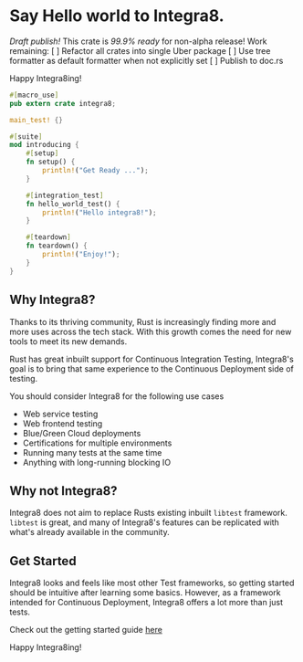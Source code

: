 # Say Hello world to Integra8.
*Draft publish!*
This crate is *99.9% ready* for non-alpha release! 
Work remaining:
 [ ] Refactor all crates into single Uber package 
 [ ] Use tree formatter as default formatter when not explicitly set
 [ ] Publish to doc.rs

Happy Integra8ing!

```rust
#[macro_use]
pub extern crate integra8;

main_test! {}

#[suite]
mod introducing {
    #[setup]
    fn setup() {
        println!("Get Ready ...");
    }

    #[integration_test]
    fn hello_world_test() {
        println!("Hello integra8!");
    }

    #[teardown]
    fn teardown() {
        println!("Enjoy!");
    }
}


```
## Why Integra8?
Thanks to its thriving community, Rust is increasingly finding more and more uses across the tech stack. With this growth comes the need for new tools to meet its new demands.

Rust has great inbuilt support for Continuous Integration Testing, Integra8's goal is to bring that same experience to the Continuous Deployment side of testing.

You should consider Integra8 for the following use cases
- Web service testing
- Web frontend testing
- Blue/Green Cloud deployments
- Certifications for multiple environments 
- Running many tests at the same time
- Anything with long-running blocking IO

## Why not Integra8?
Integra8 does not aim to replace Rusts existing inbuilt `libtest` framework. `libtest` is great, and many of Integra8's features can be replicated with what's already available in the community. 

## Get Started
Integra8 looks and feels like most other Test frameworks, so getting started should be intuitive after learning some basics.
However, as a framework intended for Continuous Deployment, Integra8 offers a lot more than just tests. 

Check out the getting started guide [here](https://github.com/jamesjharper/integra8/blob/main/examples/README.md)

Happy Integra8ing!
